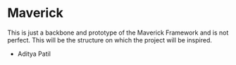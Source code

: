 # Maverick

This is just a backbone and prototype of the Maverick Framework and is not perfect. This will be the structure on which the project will be inspired.

- Aditya Patil
